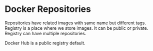 # Docker Repositories

Repositories have related images with same name but different tags.
Registry is a place where we store images. It can be public or private.
Registry can have multiple repositories.

Docker Hub is a public registry default.
